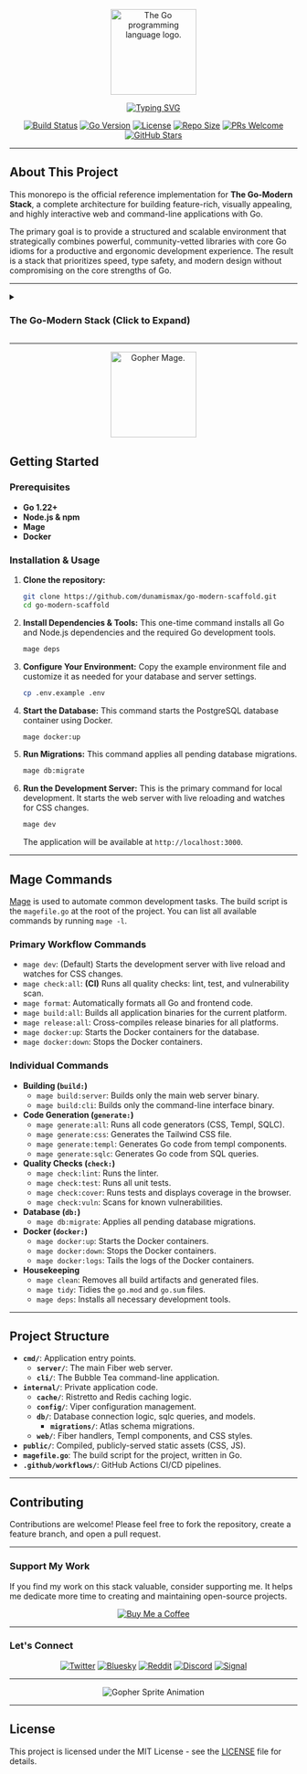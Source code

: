 <p align="center">
  <img src="https://upload.wikimedia.org/wikipedia/commons/thumb/0/05/Go_Logo_Blue.svg/1920px-Go_Logo_Blue.svg.png" alt="The Go programming language logo." width="150"/>
</p>

<p align="center">
  <a href="https://github.com/dunamismax/go-modern-scaffold">
    <img src="https://readme-typing-svg.demolab.com/?font=Fira+Code&size=24&pause=1000&color=00ADD8&center=true&vCenter=true&width=800&lines=The+Go-Modern+Stack;Official+Reference+Implementation;Go+%2B+Fiber+%2B+HTMX+%2B+Tailwind+CSS;Templ%2C+sqlc%2C+and+Mage;Interactive%2C+Performant%2C+and+Beautiful." alt="Typing SVG" />
  </a>
</p>

<p align="center">
  <a href="https://github.com/dunamismax/go-modern-scaffold/actions/workflows/ci.yml"><img src="https://github.com/dunamismax/go-modern-scaffold/actions/workflows/ci.yml/badge.svg" alt="Build Status"></a>
  <a href="https://go.dev/"><img src="https://img.shields.io/badge/Go-1.24.5-00ADD8.svg" alt="Go Version"></a>
  <a href="https://img.shields.io/github/license/dunamismax/go-modern-scaffold"><img src="https://img.shields.io/github/license/dunamismax/go-modern-scaffold" alt="License"></a>
  <a href="https://img.shields.io/github/repo-size/dunamismax/go-modern-scaffold"><img src="https://img.shields.io/github/repo-size/dunamismax/go-modern-scaffold" alt="Repo Size"></a>
  <a href="https://github.com/dunamismax/go-modern-scaffold/pulls"><img src="https://img.shields.io/badge/PRs-welcome-brightgreen.svg" alt="PRs Welcome"></a>
  <a href="https://github.com/dunamismax/go-modern-scaffold/stargazers"><img src="https://img.shields.io/github/stars/dunamismax/go-modern-scaffold" alt="GitHub Stars"></a>
</p>

---

## About This Project

This monorepo is the official reference implementation for **The Go-Modern Stack**, a complete architecture for building feature-rich, visually appealing, and highly interactive web and command-line applications with Go.

The primary goal is to provide a structured and scalable environment that strategically combines powerful, community-vetted libraries with core Go idioms for a productive and ergonomic development experience. The result is a stack that prioritizes speed, type safety, and modern design without compromising on the core strengths of Go.

---

<details>
<summary><h3>The Go-Modern Stack (Click to Expand)</h3></summary>

---

This stack is architected for developers aiming to build feature-rich, visually appealing, and highly interactive web and command-line applications with Go. It strategically combines powerful, community-vetted libraries with core Go idioms for a productive and ergonomic development experience. The result is a stack that prioritizes speed, type safety, and modern design without compromising on the core strengths of Go.

---

### **Frontend: Rich, Interactive & Beautifully Styled**

This frontend architecture is designed for building modern, animated user experiences with maximum velocity. It combines a Go-native templating engine with a complete ecosystem for styling, component-building, and interactivity, enabling the rapid development of dynamic and polished interfaces.

- [**Templ**](https://templ.guide/)
  - **Role:** Type-Safe, Component-Based HTML Templating.
  - **Description:** A modern templating language that generates Go code from your components, providing compile-time type safety for your HTML. It allows you to build encapsulated, reusable UI elements with pure Go logic, eliminating runtime errors common in string-based templates.
- [**Tailwind CSS**](https://tailwindcss.com/docs/installation)
  - **Role:** Utility-First CSS Framework.
  - **Description:** Enables incredibly fast UI development by providing low-level utility classes that can be composed to build any design directly within your HTML. This removes the need for writing custom CSS and ensures a consistent, scalable styling system.
- [**DaisyUI**](https://daisyui.com/)
  - **Role:** Component Library for Tailwind CSS.
  - **Description:** A plugin for Tailwind CSS that provides a rich set of pre-built, themeable components like buttons, cards, and modals. It drastically speeds up development by allowing you to use simple class names (e.g., `btn-primary`) instead of long strings of utilities.
- [**HTMX**](https://htmx.org/docs/)
  - **Role:** HTML-driven Interactivity.
  - **Description:** Adds dynamic, AJAX-powered interactivity to your application with simple HTML attributes. It allows server-side rendered applications to feel as responsive as a single-page app (SPA) without writing complex JavaScript.
- [**Hyperscript**](https://hyperscript.org/)
  - **Role:** Expressive, Event-Driven Scripting.
  - **Description:** A scripting language designed for modern web development that lives directly in your HTML. It uses an intuitive, English-like syntax to handle user events and DOM manipulations, making it a natural companion to HTMX for client-side interactivity.
- [**HTMX CSS Transitions**](https://htmx.org/examples/animation/)
  - **Role:** Native, Lightweight Animations.
  - **Description:** Leverage HTMX's built-in support for CSS transitions to create smooth animations between page states. By default, HTMX adds classes during its lifecycle, allowing you to easily apply fades, slides, and other effects with pure CSS.
- [**Animate.css**](https://animate.style/)
  - **Role:** Drop-in CSS Animation Library.
  - **Description:** A library of ready-to-use, cross-browser CSS animations. It provides an extensive collection of effects that can be easily triggered by Hyperscript or HTMX events to add polish and visual feedback to your interface.

---

### **Backend: Ergonomic, Performant & Well-Structured**

This backend is built for developer productivity and robust performance, leveraging a high-speed web framework and best-in-class libraries for logging, configuration, and validation.

- [**Fiber**](https://docs.gofiber.io/)
  - **Role:** High-Performance Web Framework.
  - **Description:** An Express.js-inspired web framework built on top of Fasthttp, Go's fastest HTTP engine. It is designed for high-performance and zero memory allocation, providing a developer-friendly API for building APIs and web services rapidly.
- [**slog**](https://pkg.go.dev/log/slog)
  - **Role:** Structured, Level-Based Logging.
  - **Description:** The official structured logging package in Go's standard library. It enables the creation of machine-readable, key-value pair logs with severity levels, which is essential for effective parsing, filtering, and analysis in modern observability platforms.
- [**Viper**](https://github.com/spf13/viper)
  - **Role:** Complete Configuration Management.
  - **Description:** A comprehensive configuration solution for Go applications. Viper can manage configuration from various sources—including YAML, JSON, and TOML files, environment variables, and remote key-value stores—unifying them into a single, accessible interface.
- [**Validator**](https://pkg.go.dev/github.com/go-playground/validator/v10)
  - **Role:** Struct-Tag Based Data Validation.
  - **Description:** The de-facto standard for data validation in Go. It enables declarative validation on struct fields using simple tags (e.g., `validate:"required,email"`), integrating seamlessly with frameworks like Fiber to ensure data integrity.

---

### **TUI (Terminal User Interface): Beautiful & Interactive Command-Line Apps**

For building polished and modern command-line applications, the [**Charm Bracelet**](https://charm.sh/) ecosystem provides a complete and elegant solution.

- [**Bubble Tea**](https://github.com/charmbracelet/bubbletea)
  - **Role:** Stateful TUI Framework.
  - **Description:** Brings The Elm Architecture (a functional, model-view-update pattern) to terminal applications, making it ideal for building complex, interactive, and stateful TUIs that are easy to reason about and maintain.
- [**Bubbles**](https://github.com/charmbracelet/bubbles)
  - **Role:** Reusable TUI Components.
  - **Description:** A library of common, ready-to-use TUI components—such as spinners, text inputs, and tables—that are designed to work with Bubble Tea, dramatically accelerating the development of sophisticated interfaces.
- [**Lipgloss**](https://github.com/charmbracelet/lipgloss)
  - **Role:** Declarative Terminal Styling.
  - **Description:** Offers a fluent, expressive API for styling terminal text. It makes it simple to define colors, layouts, borders, and margins, enabling you to design beautiful and readable TUIs with ease.

---

### **Database & Caching: Type-Safe, Performant & Scalable**

This data layer is optimized for performance and maintainability by pairing direct SQL control with generated, type-safe Go code and a modern, declarative schema migration tool.

- [**sqlc**](https://docs.sqlc.dev/)
  - **Role:** Type-Safe SQL Code Generation.
  - **Description:** Generates fully type-safe, idiomatic Go code from your SQL schema and queries. This allows you to write raw SQL for maximum control and performance while benefiting from compile-time safety, eliminating an entire class of runtime database errors.
- [**Atlas**](https://atlasgo.io/)
  - **Role:** Database Schema Migrations.
  - **Description:** A modern, language-agnostic tool for managing and migrating database schemas. Atlas can automatically generate migration plans by comparing the desired schema (defined in HCL, SQL, or ORM) to the database's current state, streamlining schema evolution with a declarative workflow.
- [**Ristretto**](https://github.com/dgraph-io/ristretto)
  - **Role:** High-Performance In-Process Cache.
  - **Description:** A fast, concurrent, and memory-bounded in-process cache from Dgraph. It is designed to achieve high hit ratios with low memory overhead, making it an excellent choice for performance-critical caching within a single application instance.
- [**go-redis**](https://redis.io/docs/clients/go/)
  - **Role:** Redis Client for Distributed Caching.
  - **Description:** The premier Go client for Redis, providing a high-performance interface for all Redis features. It is essential for implementing a distributed cache, which is critical for scaling applications that require shared state or session management.

---

### **Development Workflow: Automated, Rapid & High-Quality**

A modern toolchain using best-in-class tools to automate common tasks, ensure code quality, and maintain a fast and efficient developer feedback loop.

- [**Mage**](https://magefile.org/)
  - **Role:** Task Runner / Build System.
  - **Description:** An elegant, Make-like tool that allows you to define build tasks (like compiling, testing, or linting) as simple Go functions within a `magefile.go`. This provides a clean, cross-platform, and idiomatic way to automate your project's workflow.
- [**Air**](https://github.com/cosmtrek/air)
  - **Role:** Live Reloading for Development.
  - **Description:** A powerful command-line utility that watches for file changes in your project and automatically recompiles and restarts your application. Air provides a rapid, real-time feedback loop that is essential for productive web development.
- [**GolangCI-Lint**](https://golangci-lint.run/)
  - **Role:** Code Quality Linter Aggregator.
  - **Description:** A fast, configurable linter that runs many Go linters in parallel. It analyzes source code for stylistic issues, bugs, and complexities, enforcing code quality and consistency across the entire project.
- [**Prettier Tailwind CSS Plugin**](https://github.com/tailwindlabs/prettier-plugin-tailwindcss)
  - **Role:** Automatic Class Sorting.
  - **Description:** An official Prettier plugin that automatically sorts your Tailwind CSS classes in a consistent, logical order. This keeps your HTML clean and readable, significantly improving maintainability with zero manual effort.

---

### **Testing: Idiomatic & Dependency-Free**

This stack relies exclusively on Go's powerful, built-in testing framework to ensure code quality and correctness without external dependencies.

- [**Go `testing` Package**](https://pkg.go.dev/testing)
  - **Role:** Core Testing Framework.
  - **Description:** Go's standard library for writing unit, integration, and benchmark tests. Assertions are handled with simple `if` statements and `t.Errorf`, which keeps tests explicit, clear, and easy to maintain while avoiding third-party dependencies.

</details>

---

<p align="center">
  <img src="https://user-images.githubusercontent.com/3185864/32058716-5ee9b512-ba38-11e7-978a-287eb2a62743.png" alt="Gopher Mage." width="150"/>
</p>

## Getting Started

### Prerequisites

- **Go 1.22+**
- **Node.js & npm**
- **Mage**
- **Docker**

### Installation & Usage

1. **Clone the repository:**

   ```bash
   git clone https://github.com/dunamismax/go-modern-scaffold.git
   cd go-modern-scaffold
   ```

2. **Install Dependencies & Tools:**
   This one-time command installs all Go and Node.js dependencies and the required Go development tools.

   ```bash
   mage deps
   ```

3. **Configure Your Environment:**
   Copy the example environment file and customize it as needed for your database and server settings.

   ```bash
   cp .env.example .env
   ```

4. **Start the Database:**
   This command starts the PostgreSQL database container using Docker.

   ```bash
   mage docker:up
   ```

5. **Run Migrations:**
   This command applies all pending database migrations.

   ```bash
   mage db:migrate
   ```

6. **Run the Development Server:**
   This is the primary command for local development. It starts the web server with live reloading and watches for CSS changes.

   ```bash
   mage dev
   ```

   The application will be available at `http://localhost:3000`.

---

## Mage Commands

[Mage](https://magefile.org/) is used to automate common development tasks. The build script is the `magefile.go` at the root of the project. You can list all available commands by running `mage -l`.

### Primary Workflow Commands

- `mage dev`: (Default) Starts the development server with live reload and watches for CSS changes.
- `mage check:all`: **(CI)** Runs all quality checks: lint, test, and vulnerability scan.
- `mage format`: Automatically formats all Go and frontend code.
- `mage build:all`: Builds all application binaries for the current platform.
- `mage release:all`: Cross-compiles release binaries for all platforms.
- `mage docker:up`: Starts the Docker containers for the database.
- `mage docker:down`: Stops the Docker containers.

### Individual Commands

- **Building (`build:`)**
  - `mage build:server`: Builds only the main web server binary.
  - `mage build:cli`: Builds only the command-line interface binary.
- **Code Generation (`generate:`)**
  - `mage generate:all`: Runs all code generators (CSS, Templ, SQLC).
  - `mage generate:css`: Generates the Tailwind CSS file.
  - `mage generate:templ`: Generates Go code from templ components.
  - `mage generate:sqlc`: Generates Go code from SQL queries.
- **Quality Checks (`check:`)**
  - `mage check:lint`: Runs the linter.
  - `mage check:test`: Runs all unit tests.
  - `mage check:cover`: Runs tests and displays coverage in the browser.
  - `mage check:vuln`: Scans for known vulnerabilities.
- **Database (`db:`)**
  - `mage db:migrate`: Applies all pending database migrations.
- **Docker (`docker:`)**
  - `mage docker:up`: Starts the Docker containers.
  - `mage docker:down`: Stops the Docker containers.
  - `mage docker:logs`: Tails the logs of the Docker containers.
- **Housekeeping**
  - `mage clean`: Removes all build artifacts and generated files.
  - `mage tidy`: Tidies the `go.mod` and `go.sum` files.
  - `mage deps`: Installs all necessary development tools.

---

## Project Structure

- **`cmd/`**: Application entry points.
  - **`server/`**: The main Fiber web server.
  - **`cli/`**: The Bubble Tea command-line application.
- **`internal/`**: Private application code.
  - **`cache/`**: Ristretto and Redis caching logic.
  - **`config/`**: Viper configuration management.
  - **`db/`**: Database connection logic, sqlc queries, and models.
    - **`migrations/`**: Atlas schema migrations.
  - **`web/`**: Fiber handlers, Templ components, and CSS styles.
- **`public/`**: Compiled, publicly-served static assets (CSS, JS).
- **`magefile.go`**: The build script for the project, written in Go.
- **`.github/workflows/`**: GitHub Actions CI/CD pipelines.

---

## Contributing

Contributions are welcome! Please feel free to fork the repository, create a feature branch, and open a pull request.

---

### Support My Work

If you find my work on this stack valuable, consider supporting me. It helps me dedicate more time to creating and maintaining open-source projects.

<p align="center">
  <a href="https://coff.ee/dunamismax" target="_blank">
    <img src="https://raw.githubusercontent.com/egonelbre/gophers/master/.thumb/animation/buy-morning-coffee-3x.gif" alt="Buy Me a Coffee" />
  </a>
</p>

---

### Let's Connect

<p align="center">
  <a href="https://twitter.com/dunamismax" target="_blank"><img src="https://img.shields.io/badge/Twitter-%231DA1F2.svg?&style=for-the-badge&logo=twitter&logoColor=white" alt="Twitter"></a>
  <a href="https://bsky.app/profile/dunamismax.bsky.social" target="_blank"><img src="https://img.shields.io/badge/Bluesky-blue?style=for-the-badge&logo=bluesky&logoColor=white" alt="Bluesky"></a>
  <a href="https://reddit.com/user/dunamismax" target="_blank"><img src="https://img.shields.io/badge/Reddit-%23FF4500.svg?&style=for-the-badge&logo=reddit&logoColor=white" alt="Reddit"></a>
  <a href="https://discord.com/users/dunamismax" target="_blank"><img src="https://img.shields.io/badge/Discord-dunamismax-7289DA.svg?style=for-the-badge&logo=discord&logoColor=white" alt="Discord"></a>
  <a href="https://signal.me/#p/+dunamismax.66" target="_blank"><img src="https://img.shields.io/badge/Signal-dunamismax.66-3A76F0.svg?style=for-the-badge&logo=signal&logoColor=white" alt="Signal"></a>
</p>

---

<p align="center">
    <img src="https://raw.githubusercontent.com/egonelbre/gophers/refs/heads/master/.thumb/animation/2bit-sprite/demo.gif" alt="Gopher Sprite Animation" />
</p>

---

## License

This project is licensed under the MIT License - see the [LICENSE](LICENSE) file for details.
